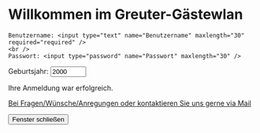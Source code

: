 <h1> Willkommen im Greuter-Gästewlan </h1>
  
  
<form>
  
    Benutzername: <input type="text" name="Benutzername" maxlength="30" required="required" />
    <br />
    Passwort: <input type="password" name="Passwort" maxlength="30" />
  <form>
    Geburtsjahr: <input type="number" name="Geburtsjahr" value="2000" min="1900" max="2021" />
</form>
</form>


<p> Ihre Anmeldung war erfolgreich.







<p> <a href="mailto:lukasflorian.greuter@gmail.com">Bei Fragen/Wünsche/Anregungen oder kontaktieren Sie uns gerne via Mail</a>
  
  
  <form>
<input type="button" value="Fenster schließen" onClick="window.close()" />
</form>
 
